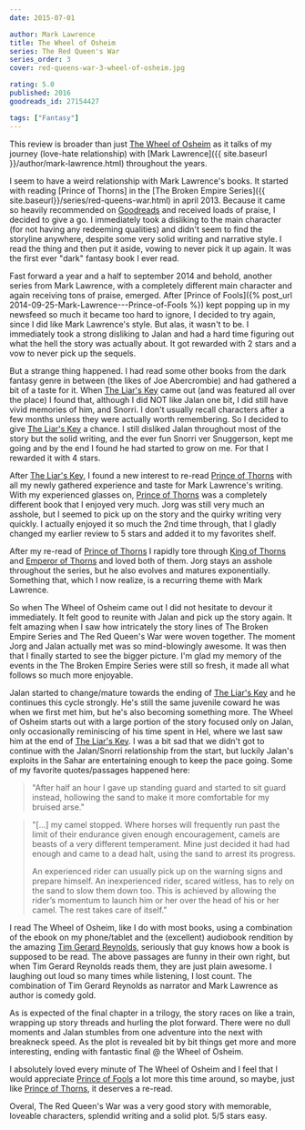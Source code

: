 ```yaml
---
date: 2015-07-01

author: Mark Lawrence
title: The Wheel of Osheim
series: The Red Queen's War
series_order: 3
cover: red-queens-war-3-wheel-of-osheim.jpg

rating: 5.0
published: 2016
goodreads_id: 27154427

tags: ["Fantasy"]
---
```


This review is broader than just [The Wheel of Osheim]() as it talks of my journey (love-hate relationship) with [Mark Lawrence]({{ site.baseurl }}/author/mark-lawrence.html) throughout the years.

<!--more-->

I seem to have a weird relationship with Mark Lawrence's books. It started with reading [Prince of Thorns] in the [The Broken Empire Series]({{ site.baseurl}}/series/red-queens-war.html) in april 2013. Because it came so heavily recommended on [Goodreads](https://www.goodreads.com/book/show/9579634) and received loads of praise, I decided to give a go. I immediately took a disliking to the main character (for not having any redeeming qualities) and didn't seem to find the storyline anywhere, despite some very solid writing and narrative style. I read the thing and then put it aside, vowing to never pick it up again. It was the first ever "dark" fantasy book I ever read.

Fast forward a year and a half to september 2014 and behold, another series from Mark Lawrence, with a completely different main character and again receiving tons of praise, emerged.
After [Prince of Fools]({% post_url 2014-09-25-Mark-Lawrence---Prince-of-Fools %}) kept popping up in my newsfeed so much it became too hard to ignore, I decided to try again, since I did like Mark Lawrence's style. But alas, it wasn't to be. I immediately took a strong disliking to Jalan and had a hard time figuring out what the hell the story was actually about. It got rewarded with 2 stars and a vow to never pick up the sequels.

But a strange thing happened. I had read some other books from the dark fantasy genre in between (the likes of Joe Abercrombie) and had gathered a bit of a taste for it. When [The Liar's Key]() came out (and was featured all over the place) I found that, although I did NOT like Jalan one bit, I did still have vivid memories of him, and Snorri. I don't usually recall characters after a few months unless they were actually worth remembering. So I decided to give [The Liar's Key]() a chance. I still disliked Jalan throughout most of the story but the solid writing, and the ever fun Snorri ver Snuggerson, kept me going and by the end I found he had started to grow on me. For that I rewarded it with 4 stars.

After [The Liar's Key](), I found a new interest to re-read [Prince of Thorns]() with all my newly gathered experience and taste for Mark Lawrence's writing. With my experienced glasses on, [Prince of Thorns]() was a completely different book that I enjoyed very much. Jorg was still very much an asshole, but I seemed to pick up on the story and the quirky writing very quickly. I actually enjoyed it so much the 2nd time through, that I gladly changed my earlier review to 5 stars and added it to my favorites shelf.

After my re-read of [Prince of Thorns]() I rapidly tore through [King of Thorns]() and [Emperor of Thorns]() and loved both of them. Jorg stays an asshole throughout the series, but he also evolves and matures exponentially. Something that, which I now realize, is a recurring theme with Mark Lawrence.

So when The Wheel of Osheim came out I did not hesitate to devour it immediately. It felt good to reunite with Jalan and pick up the story again. It felt amazing when I saw how intricately the story lines of The Broken Empire Series and The Red Queen's War were woven together.
<spoiler>The moment Jorg and Jalan actually met was so mind-blowingly awesome.</spoiler> It was then that I finally started to see the bigger picture. I'm glad my memory of the events in the The Broken Empire Series were still so fresh, it made all what follows so much more enjoyable.

Jalan started to change/mature towards the ending of [The Liar's Key]() and he continues this cycle strongly. He's still the same juvenile coward he was when we first met him, but he's also becoming something more. The Wheel of Osheim starts out with a large portion of the story focused only on Jalan, only occasionally reminiscing of his time spent in Hel, where we last saw him at the end of [The Liar's Key](). I was a bit sad that we didn't got to continue with the Jalan/Snorri relationship from the start, but luckily Jalan's exploits in the Sahar are entertaining enough to keep the pace going. Some of my favorite quotes/passages happened here:

> "After half an hour I gave up standing guard and started to sit guard instead, hollowing the sand to make it more comfortable for my bruised arse."

> "[...] my camel stopped. Where horses will frequently run past the limit of their endurance given enough encouragement, camels are beasts of a very different temperament. Mine just decided it had had enough and came to a dead halt, using the sand to arrest its progress.
>
>An experienced rider can usually pick up on the warning signs and prepare himself. An inexperienced rider, scared witless, has to rely on the sand to slow them down too. This is achieved by allowing the rider’s momentum to launch him or her over the head of his or her camel. The rest takes care of itself."

I read The Wheel of Osheim, like I do with most books, using a combination of the ebook on my phone/tablet and the (excellent) audiobook rendition by the amazing [Tim Gerard Reynolds](http://www.audible.com/search/ref=a_search_c4_1_1_1_srNarr?searchNarrator=Tim+Gerard+Reynolds&qid=1467712249&sr=1-1), seriously that guy knows how a book is supposed to be read. The above passages are funny in their own right, but when Tim Gerard Reynolds reads them, they are just plain awesome. I laughing out loud so many times while listening, I lost count. The combination of Tim Gerard Reynolds as narrator and Mark Lawrence as author is comedy gold.

As is expected of the final chapter in a trilogy, the story races on like a train, wrapping up story threads and hurling the plot forward. There were no dull moments and Jalan stumbles from one adventure into the next with breakneck speed. As the plot is revealed bit by bit things get more and more interesting, ending with fantastic final @ the Wheel of Osheim.

I absolutely loved every minute of The Wheel of Osheim and I feel that I would appreciate [Prince of Fools]() a lot more this time around, so maybe, just like [Prince of Thorns](), it deserves a re-read.

Overal, The Red Queen's War was a very good story with memorable, loveable characters, splendid writing and a solid plot. 5/5 stars easy.
